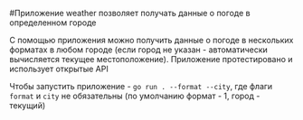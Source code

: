 #Приложение weather позволяет получать данные о погоде в определенном городе

С помощью приложения можно получить данные о погоде в нескольких форматах в любом городе (если город не указан - автоматически вычисляется текущее местоположение). Приложение протестировано и использует открытые API

Чтобы запустить приложение - `go run . --format --city`, где флаги `format` и `city` не обязательны (по умолчанию формат - 1, город - текущий)
